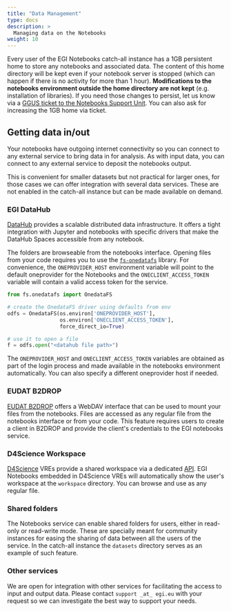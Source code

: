 ```yaml
---
title: "Data Management"
type: docs
description: >
  Managing data on the Notebooks
weight: 10
---
```


Every user of the EGI Notebooks catch-all instance has a 1GB persistent
home to store any notebooks and associated data. The content of this
home directory will be kept even if your notebook server is stopped (which
can happen if there is no activity for more than 1 hour). **Modifications
to the notebooks environment outside the home directory are not kept**
(e.g. installation of libraries). If you need those changes to
persist, let us know via a  [GGUS ticket to the Notebooks Support
Unit](https://ggus.eu). You can also ask for increasing the 1GB home
via ticket.

## Getting data in/out

Your notebooks have outgoing internet connectivity so you can
connect to any external service to bring data in for analysis.
As with input data, you can connect to any external service to deposit
the notebooks output.

This is convenient for smaller datasets but not practical for
larger ones, for those cases we can offer integration with
several data services. These are not enabled in the catch-all
instance but can be made available on demand.

### EGI DataHub

[DataHub](../../datahub) provides a scalable distributed data
infrastructure. It offers a tight integration with Jupyter and
notebooks with specific drivers that make the DataHub Spaces
accessible from any notebook.

The folders are browseable from the notebooks interface. Opening
files from your code requires you to use the
[`fs-onedatafs`](https://github.com/onedata/fs-onedatafs) library.
For convenience, the `ONEPROVIDER_HOST` environment variable
will point to the default oneprovider for the Notebooks and
the `ONECLIENT_ACCESS_TOKEN` variable will contain a valid
access token for the service.

``` python
from fs.onedatafs import OnedataFS

# create the OnedataFS driver using defaults from env
odfs = OnedataFS(os.environ['ONEPROVIDER_HOST'],
                 os.environ['ONECLIENT_ACCESS_TOKEN'],
                 force_direct_io=True)

# use it to open a file
f = odfs.open("<datahub file path>")
```

The `ONEPROVIDER_HOST` and `ONECLIENT_ACCESS_TOKEN` variables
are obtained as part of the login process and made available in
the notebooks environment automatically. You can also specify
a different oneprovider host if needed.

### EUDAT B2DROP

[EUDAT B2DROP](https://b2drop.eudat.eu/) offers a WebDAV interface
that can be used to mount your files from the notebooks. Files are
accessed as any regular file from the notebooks interface or from
your code. This feature requires users to create a client in B2DROP
and provide the client's credentials to the EGI notebooks service.

### D4Science Workspace

[D4Science](https://www.d4science.org/) VREs provide a shared
workspace via a dedicated [API](https://gcube.wiki.gcube-system.org/gcube/StorageHub_REST_API).
EGI Notebooks embedded in D4Science VREs will automatically
show the user's workspace at the `workspace` directory. You can
browse and use as any regular file.

### Shared folders

The Notebooks service can enable shared folders for users, either
in read-only or read-write mode. These are specially meant for
community instances for easing the sharing of data between all the
users of the service. In the catch-all instance the `datasets`
directory serves as an example of such feature.

### Other services

We are open for integration with other services for facilitating the
access to input and output data. Please contact `support _at_ egi.eu`
with your request so we can investigate the best way to support your
needs.

